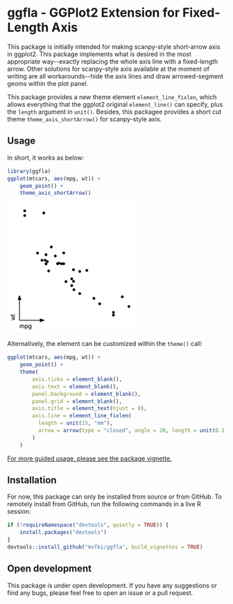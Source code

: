 # ggfla - GGPlot2 Extension for Fixed-Length Axis

This package is initially intended for making scanpy-style short-arrow axis in ggplot2. 
This package implements what is desired in the most appropriate way--exactly 
replacing the whole axis line with a fixed-length arrow. Other solutions for 
scanpy-style axis available at the moment of writing are all workarounds--hide 
the axis lines and draw arrowed-segment geoms within the plot panel.

This package provides a new theme element `element_line_fixlen`, which allows everything that
the ggplot2 original `element_line()` can specify, plus the `length` argument in `unit()`.
Besides, this packagee provides a short cut theme `theme_axis_shortArrow()` for scanpy-style axis.

## Usage

In short, it works as below:

```R
library(ggfla)
ggplot(mtcars, aes(mpg, wt)) +
    geom_point() +
    theme_axis_shortArrow()
```

![illustration](man/figures/illustration.png)

Alternatively, the element can be customized within the `theme()` call:

```R
ggplot(mtcars, aes(mpg, wt)) +
    geom_point() +
    theme(
        axis.ticks = element_blank(),
        axis.text = element_blank(),
        panel.background = element_blank(),
        panel.grid = element_blank(),
        axis.title = element_text(hjust = 0),
        axis.line = element_line_fixlen(
          length = unit(15, "mm"),
          arrow = arrow(type = "closed", angle = 20, length = unit(0.1, "in"))
        )
    )
```

[For more guided usage, please see the package vignette.](https://htmlpreview.github.io/?https://github.com/mvfki/ggfla/blob/main/doc/ggfla.html)

## Installation

For now, this package can only be installed from source or from GitHub. To remotely
install from GitHub, run the following commands in a live R session:

```R
if (!requireNamespace("devtools", quietly = TRUE)) {
    install.packages("devtools")
}
devtools::install_github("mvfki/ggfla", build_vignettes = TRUE)
```

## Open development

This package is under open development. If you have any suggestions or find any bugs,
please feel free to open an issue or a pull request.
